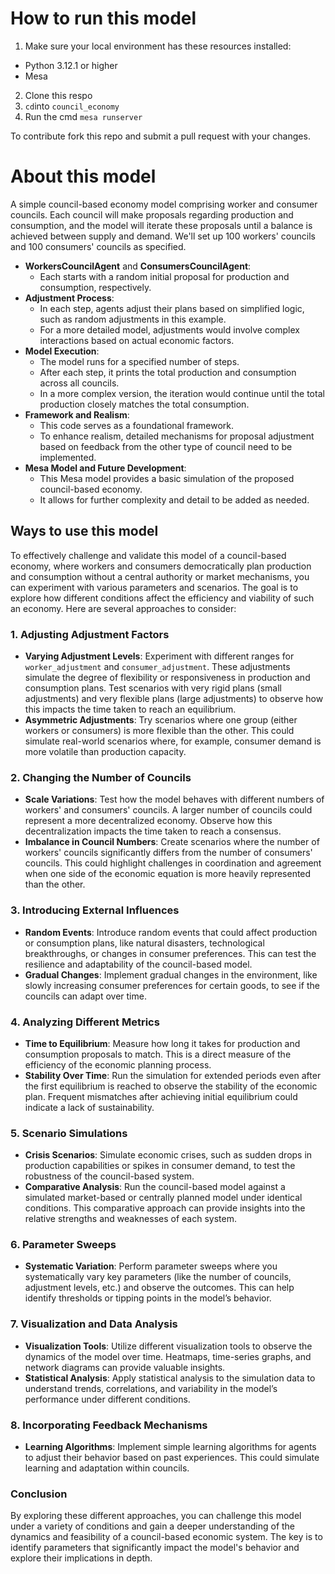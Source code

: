 # How to run this model

1. Make sure your local environment has these resources installed:
- Python 3.12.1 or higher
- Mesa

2. Clone this respo
3. `cd`into `council_economy`
4. Run the cmd `mesa runserver` 

To contribute fork this repo and submit a pull request with your changes.


# About this model

 A simple council-based economy model comprising worker and consumer councils. Each council will make proposals regarding production and consumption, and the model will iterate these proposals until a balance is achieved between supply and demand. We'll set up 100 workers' councils and 100 consumers' councils as specified.

- **WorkersCouncilAgent** and **ConsumersCouncilAgent**:
  - Each starts with a random initial proposal for production and consumption, respectively.
- **Adjustment Process**:
  - In each step, agents adjust their plans based on simplified logic, such as random adjustments in this example.
  - For a more detailed model, adjustments would involve complex interactions based on actual economic factors.
- **Model Execution**:
  - The model runs for a specified number of steps.
  - After each step, it prints the total production and consumption across all councils.
  - In a more complex version, the iteration would continue until the total production closely matches the total consumption.
- **Framework and Realism**:
  - This code serves as a foundational framework.
  - To enhance realism, detailed mechanisms for proposal adjustment based on feedback from the other type of council need to be implemented.
- **Mesa Model and Future Development**:
  - This Mesa model provides a basic simulation of the proposed council-based economy.
  - It allows for further complexity and detail to be added as needed.


## Ways to use this model
To effectively challenge and validate this model of a council-based economy, where workers and consumers democratically plan production and consumption without a central authority or market mechanisms, you can experiment with various parameters and scenarios. The goal is to explore how different conditions affect the efficiency and viability of such an economy. Here are several approaches to consider:

### 1. Adjusting Adjustment Factors
- **Varying Adjustment Levels**: Experiment with different ranges for `worker_adjustment` and `consumer_adjustment`. These adjustments simulate the degree of flexibility or responsiveness in production and consumption plans. Test scenarios with very rigid plans (small adjustments) and very flexible plans (large adjustments) to observe how this impacts the time taken to reach an equilibrium.
- **Asymmetric Adjustments**: Try scenarios where one group (either workers or consumers) is more flexible than the other. This could simulate real-world scenarios where, for example, consumer demand is more volatile than production capacity.

### 2. Changing the Number of Councils
- **Scale Variations**: Test how the model behaves with different numbers of workers' and consumers' councils. A larger number of councils could represent a more decentralized economy. Observe how this decentralization impacts the time taken to reach a consensus.
- **Imbalance in Council Numbers**: Create scenarios where the number of workers' councils significantly differs from the number of consumers' councils. This could highlight challenges in coordination and agreement when one side of the economic equation is more heavily represented than the other.

### 3. Introducing External Influences
- **Random Events**: Introduce random events that could affect production or consumption plans, like natural disasters, technological breakthroughs, or changes in consumer preferences. This can test the resilience and adaptability of the council-based model.
- **Gradual Changes**: Implement gradual changes in the environment, like slowly increasing consumer preferences for certain goods, to see if the councils can adapt over time.

### 4. Analyzing Different Metrics
- **Time to Equilibrium**: Measure how long it takes for production and consumption proposals to match. This is a direct measure of the efficiency of the economic planning process.
- **Stability Over Time**: Run the simulation for extended periods even after the first equilibrium is reached to observe the stability of the economic plan. Frequent mismatches after achieving initial equilibrium could indicate a lack of sustainability.

### 5. Scenario Simulations
- **Crisis Scenarios**: Simulate economic crises, such as sudden drops in production capabilities or spikes in consumer demand, to test the robustness of the council-based system.
- **Comparative Analysis**: Run the council-based model against a simulated market-based or centrally planned model under identical conditions. This comparative approach can provide insights into the relative strengths and weaknesses of each system.

### 6. Parameter Sweeps
- **Systematic Variation**: Perform parameter sweeps where you systematically vary key parameters (like the number of councils, adjustment levels, etc.) and observe the outcomes. This can help identify thresholds or tipping points in the model’s behavior.

### 7. Visualization and Data Analysis
- **Visualization Tools**: Utilize different visualization tools to observe the dynamics of the model over time. Heatmaps, time-series graphs, and network diagrams can provide valuable insights.
- **Statistical Analysis**: Apply statistical analysis to the simulation data to understand trends, correlations, and variability in the model’s performance under different conditions.

### 8. Incorporating Feedback Mechanisms
- **Learning Algorithms**: Implement simple learning algorithms for agents to adjust their behavior based on past experiences. This could simulate learning and adaptation within councils.

### Conclusion
By exploring these different approaches, you can challenge this model under a variety of conditions and gain a deeper understanding of the dynamics and feasibility of a council-based economic system. The key is to identify parameters that significantly impact the model's behavior and explore their implications in depth.
